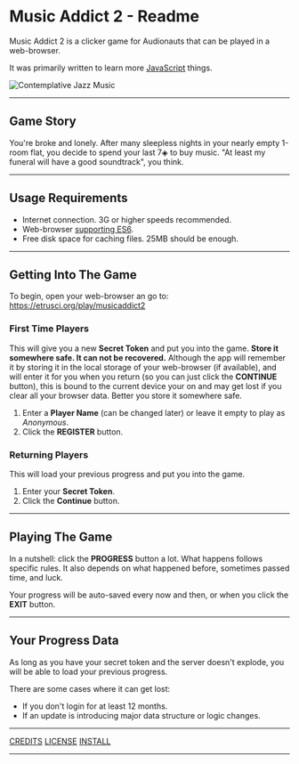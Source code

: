 # Music Addict 2 - Readme

Music Addict 2 is a clicker game for Audionauts that can be played in a web-browser.

It was primarily written to learn more [JavaScript](https://developer.mozilla.org/docs/Web/JavaScript) things.

![Contemplative Jazz Music](https://media.giphy.com/media/NiT29gUcZ3IS4/giphy.gif)

---

## Game Story

You're broke and lonely. After many sleepless nights in your nearly empty 1-room flat, you decide to spend your last 7◈ to buy music. "At least my funeral will have a good soundtrack", you think.

---

## Usage Requirements

- Internet connection. 3G or higher speeds recommended.
- Web-browser [supporting ES6](https://caniuse.com/es6).
- Free disk space for caching files. 25MB should be enough.

---

## Getting Into The Game

To begin, open your web-browser an go to: <https://etrusci.org/play/musicaddict2>

### First Time Players

This will give you a new **Secret Token** and put you into the game. **Store it somewhere safe. It can not be recovered.** Although the app will remember it by storing it in the local storage of your web-browser (if available), and will enter it for you when you return (so you can just click the **CONTINUE** button), this is bound to the current device your on and may get lost if you clear all your browser data. Better you store it somewhere safe.

1. Enter a **Player Name** (can be changed later) or leave it empty to play as *Anonymous*.
2. Click the **REGISTER** button.

### Returning Players

This will load your previous progress and put you into the game.

1. Enter your **Secret Token**.
2. Click the **Continue** button.

---

## Playing The Game

In a nutshell: click the **PROGRESS** button a lot. What happens follows specific rules. It also depends on what happened before, sometimes passed time, and luck.

Your progress will be auto-saved every now and then, or when you click the **EXIT** button.

---

## Your Progress Data

As long as you have your secret token and the server doesn't explode, you will be able to load your previous progress.

There are some cases where it can get lost:

- If you don't login for at least 12 months.
- If an update is introducing major data structure or logic changes.

---

[CREDITS](https://github.com/etrusci-org/musicaddict2/blob/main/CREDITS.md)
[LICENSE](https://github.com/etrusci-org/musicaddict2/blob/main/LICENSE.md)
[INSTALL](https://github.com/etrusci-org/musicaddict2/blob/main/INSTALL.md)

---
